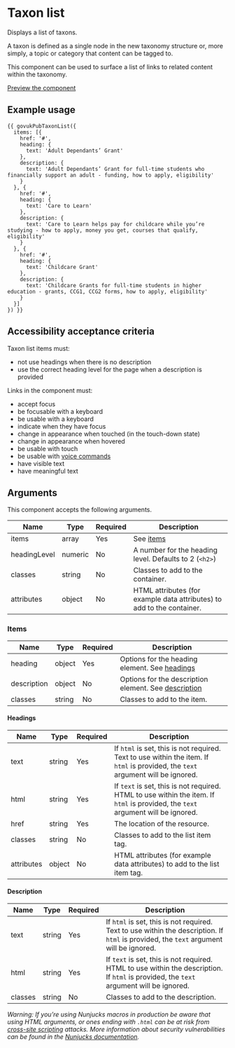 # Taxon list

Displays a list of taxons.

A taxon is defined as a single node in the new taxonomy structure or, more simply, a topic or category that content can be tagged to.

This component can be used to surface a list of links to related content within the taxonomy.

[Preview the component](https://govuk-publishing-frontend.herokuapp.com/components/taxon-list/)

## Example usage

```
{{ govukPubTaxonList({
  items: [{
    href: '#',
    heading: {
      text: 'Adult Dependants’ Grant'
    },
    description: {
      text: 'Adult Dependants’ Grant for full-time students who financially support an adult - funding, how to apply, eligibility'
    }
  }, {
    href: '#',
    heading: {
      text: 'Care to Learn'
    },
    description: {
      text: 'Care to Learn helps pay for childcare while you’re studying - how to apply, money you get, courses that qualify, eligibility'
    }
  }, {
    href: '#',
    heading: {
      text: 'Childcare Grant'
    },
    description: {
      text: 'Childcare Grants for full-time students in higher education - grants, CCG1, CCG2 forms, how to apply, eligibility'
    }
  }]
}) }}
```

## Accessibility acceptance criteria

Taxon list items must:

- not use headings when there is no description
- use the correct heading level for the page when a description is provided

Links in the component must:

- accept focus
- be focusable with a keyboard
- be usable with a keyboard
- indicate when they have focus
- change in appearance when touched (in the touch-down state)
- change in appearance when hovered
- be usable with touch
- be usable with [voice commands](https://www.w3.org/WAI/perspectives/voice.html)
- have visible text
- have meaningful text

## Arguments

This component accepts the following arguments.

|Name|Type|Required|Description|
|---|---|---|---|
|items|array|Yes|See [items](#items)|
|headingLevel|numeric|No|A number for the heading level. Defaults to 2 (`<h2>`)|
|classes|string|No|Classes to add to the container.|
|attributes|object|No|HTML attributes (for example data attributes) to add to the container.|

### Items

|Name|Type|Required|Description|
|---|---|---|---|
|heading|object|Yes|Options for the heading element. See [headings](#headings)|
|description|object|No|Options for the description element. See [description](#description)|
|classes|string|No|Classes to add to the item.|

#### Headings

|Name|Type|Required|Description|
|---|---|---|---|
|text|string|Yes|If `html` is set, this is not required. Text to use within the item. If `html` is provided, the `text` argument will be ignored.|
|html|string|Yes|If `text` is set, this is not required. HTML to use within the item. If `html` is provided, the `text` argument will be ignored.|
|href|string|Yes|The location of the resource.|
|classes|string|No|Classes to add to the list item tag.|
|attributes|object|No|HTML attributes (for example data attributes) to add to the list item tag.|

#### Description

|Name|Type|Required|Description|
|---|---|---|---|
|text|string|Yes|If `html` is set, this is not required. Text to use within the description. If `html` is provided, the `text` argument will be ignored.|
|html|string|Yes|If `text` is set, this is not required. HTML to use within the description. If `html` is provided, the `text` argument will be ignored.|
|classes|string|No|Classes to add to the description.|

*Warning: If you’re using Nunjucks macros in production be aware that using HTML arguments, or ones ending with `.html` can be at risk from [cross-site scripting](https://en.wikipedia.org/wiki/Cross-site_scripting) attacks. More information about security vulnerabilities can be found in the [Nunjucks documentation](https://mozilla.github.io/nunjucks/api.html#user-defined-templates-warning).*
